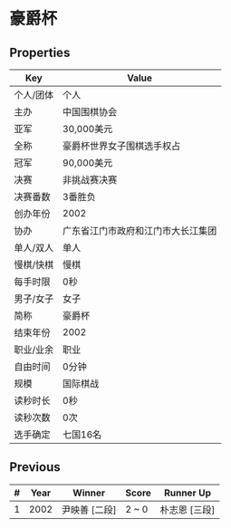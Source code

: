 # 豪爵杯

## Properties

| Key | Value |
| --- | ----- |
| 个人/团体 | 个人 |
| 主办 | 中国围棋协会 |
| 亚军 | 30,000美元 |
| 全称 | 豪爵杯世界女子围棋选手权占 |
| 冠军 | 90,000美元 |
| 决赛 | 非挑战赛决赛 |
| 决赛番数 | 3番胜负 |
| 创办年份 | 2002 |
| 协办 | 广东省江门市政府和江门市大长江集团 |
| 单人/双人 | 单人 |
| 慢棋/快棋 | 慢棋 |
| 每手时限 | 0秒 |
| 男子/女子 | 女子 |
| 简称 | 豪爵杯 |
| 结束年份 | 2002 |
| 职业/业余 | 职业 |
| 自由时间 | 0分钟 |
| 规模 | 国际棋战 |
| 读秒时长 | 0秒 |
| 读秒次数 | 0次 |
| 选手确定 | 七国16名 |

## Previous

| # | Year | Winner | Score | Runner Up |
| --- | --- | --- | --- | --- |
| 1 | 2002 | 尹映善 [二段] | 2 ~ 0 | 朴志恩 [三段] |

